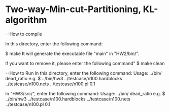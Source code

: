 # Two-way-Min-cut-Partitioning, KL-algorithm

--How to compile

  In this directory, enter the following command:
  
  $ make
  It will generate the executable file "main" in "HW2/bin/".
  
  If you want to remove it, please enter the following command"
  $ make clean
  
  
--How to Run
  In this directory, enter the following command:
  Usage: ../bin/<exe> <hardblocks file> <nets file> <pl file> dead_ratio
  e.g.
  $ ../bin/hw3 ../testcase/n100.hardblocks ../testcase/n100.nets ../testcase/n100.pl 0.1

  In "HW3/src/", enter the following command:
  Usage: ../bin/<exe> <hardblocks file> <nets file> <pl file> dead_ratio
  e.g.
  $ ../bin/hw3 ../testcase/n100.hardblocks ../testcase/n100.nets ../testcase/n100.pl 0.1
